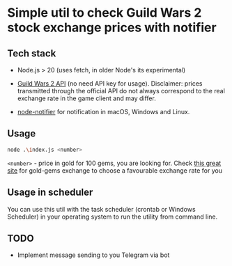 # Simple util to check Guild Wars 2 stock exchange prices with notifier

## Tech stack

* Node.js > 20 (uses fetch, in older Node's its experimental)

* [Guild Wars 2 API](https://wiki.guildwars2.com/wiki/API:2/commerce/exchange/coins) (no need API key for usage). Disclaimer: prices transmitted through the official API do not always correspond to the real exchange rate in the game client and may differ.

* [node-notifier](https://github.com/mikaelbr/node-notifier) for notification in macOS, Windows and Linux.

## Usage

```bash
node .\index.js <number>
```

`<number>` - price in gold for 100 gems, you are looking for. Check [this great site](https://www.gw2tp.com/gems) for gold-gems exchange to choose a favourable exchange rate for you

## Usage in scheduler

You can use this util with the task scheduler (crontab or Windows Scheduler) in your operating system to run the utility from command line.

## TODO

* Implement message sending to you Telegram via bot
